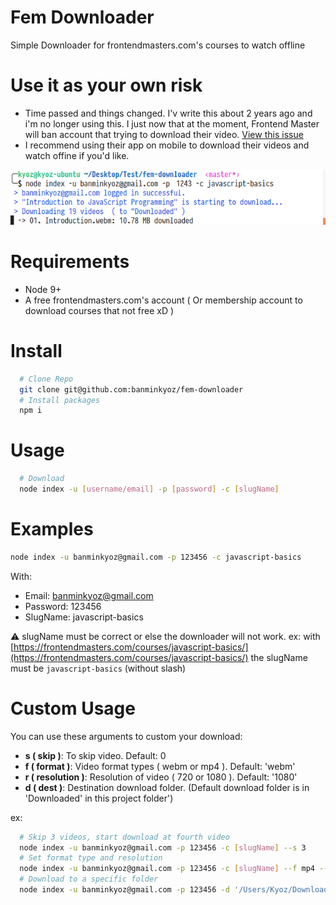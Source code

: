 # Fem Downloader 
Simple Downloader for frontendmasters.com's courses to watch offline

# Use it as your own risk
- Time passed and things changed. I'v write this about 2 years ago and i'm no longer using this. I just now that at the moment, Frontend Master will ban account that trying to download their video. [View this issue](https://github.com/kyoz/fem-downloader/issues/1)
- I recommend using their app on mobile to download their videos and watch offine if you'd like.

![](images/demo.png)

# Requirements
- Node 9+
- A free frontendmasters.com's account ( Or membership account to download courses that not free xD )

# Install 

```bash
  # Clone Repo
  git clone git@github.com:banminkyoz/fem-downloader
  # Install packages
  npm i
```

# Usage

```bash
  # Download
  node index -u [username/email] -p [password] -c [slugName]
```

# Examples

```bash
node index -u banminkyoz@gmail.com -p 123456 -c javascript-basics
```

With:

- Email: banminkyoz@gmail.com
- Password: 123456
- SlugName: javascript-basics

:warning: slugName must be correct or else the downloader will not work. ex: with [https://frontendmasters.com/courses/javascript-basics/](https://frontendmasters.com/courses/javascript-basics/) the slugName must be `javascript-basics` (without slash)


# Custom Usage

You can use these arguments to custom your download:
- **s ( skip )**: To skip video. Default: 0
- **f ( format )**: Video format types ( webm or mp4 ). Default: 'webm'
- **r ( resolution )**: Resolution of video ( 720 or 1080 ). Default: '1080'
- **d ( dest )**: Destination download folder. (Default download folder is in 'Downloaded' in this project folder')

ex:
```bash
  # Skip 3 videos, start download at fourth video
  node index -u banminkyoz@gmail.com -p 123456 -c [slugName] --s 3 
  # Set format type and resolution
  node index -u banminkyoz@gmail.com -p 123456 -c [slugName] --f mp4 --r 720
  # Download to a specific folder
  node index -u banminkyoz@gmail.com -p 123456 -d '/Users/Kyoz/Downloads'
```
